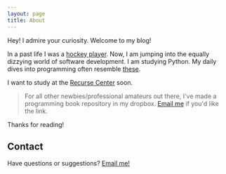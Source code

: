 ```yaml
---
layout: page
title: About
---
```


<p class="message">
  Hey! I admire your curiosity. Welcome to my blog!
</p>

In a past life I was a [hockey player](http://www.eliteprospects.com/player.php?player=39038). Now, I am jumping into the equally dizzying world of software development. I am studying Python. My daily dives into programming often resemble [these](https://www.facebook.com/sgag.sg/videos/1178654215482898/). 

I want to study at the [Recurse Center](https://www.recurse.com/) soon. 

>For all other newbies/professional amateurs out there, I've made a programming book repository in my dropbox. <a href="mailto:christopher.g.cahill@gmail.com?subject=Book Folder Interest">Email me</a> if you'd like the link.

Thanks for reading!

## Contact

Have questions or suggestions? <a href="mailto:christopher.g.cahill@gmail.com?subject=I saw your blog!">Email me!</a>
